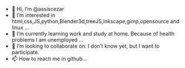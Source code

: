 - 👋 Hi, I’m @assiscezar
- 👀 I’m interested in html,css,JS,python,Blender3d,treeJS,Inkscape,gimp,opensource and linux ...
- 🌱 I’m currently learning work and study at home. Because of health problems I am unemployed ...
- 💞️ I’m looking to collaborate on: I don't know yet, but I want to participate.
- 📫 How to reach me in github...

<!---
assiscezar/assiscezar is a ✨ special ✨ repository because its `README.md` (this file) appears on your GitHub profile.
You can click the Preview link to take a look at your changes.
--->
